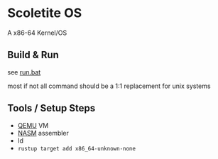 # Scoletite OS
A x86-64 Kernel/OS

## Build & Run
see [run.bat](run.bat)

most if not all command should be a 1:1 replacement for unix systems

## Tools / Setup Steps
- [QEMU](https://www.qemu.org) VM
- [NASM](https://www.nasm.us/) assembler
- ld
- `rustup target add x86_64-unknown-none`